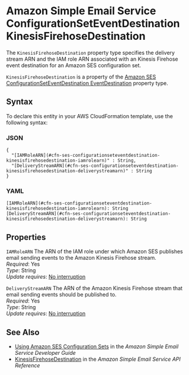 # Amazon Simple Email Service ConfigurationSetEventDestination KinesisFirehoseDestination<a name="aws-properties-ses-configurationseteventdestination-kinesisfirehosedestination"></a>

<a name="aws-properties-ses-configurationseteventdestination-kinesisfirehosedestination-description"></a>The `KinesisFirehoseDestination` property type specifies the delivery stream ARN and the IAM role ARN associated with an Kinesis Firehose event destination for an Amazon SES configuration set\.

<a name="aws-properties-ses-configurationseteventdestination-kinesisfirehosedestination-inheritance"></a> `KinesisFirehoseDestination` is a property of the [Amazon SES ConfigurationSetEventDestination EventDestination](aws-properties-ses-configurationseteventdestination-eventdestination.md) property type\.

## Syntax<a name="aws-properties-ses-configurationseteventdestination-kinesisfirehosedestination-syntax"></a>

To declare this entity in your AWS CloudFormation template, use the following syntax:

### JSON<a name="aws-properties-ses-configurationseteventdestination-kinesisfirehosedestination-syntax.json"></a>

```
{
  "[IAMRoleARN](#cfn-ses-configurationseteventdestination-kinesisfirehosedestination-iamrolearn)" : String,
  "[DeliveryStreamARN](#cfn-ses-configurationseteventdestination-kinesisfirehosedestination-deliverystreamarn)" : String
}
```

### YAML<a name="aws-properties-ses-configurationseteventdestination-kinesisfirehosedestination-syntax.yaml"></a>

```
[IAMRoleARN](#cfn-ses-configurationseteventdestination-kinesisfirehosedestination-iamrolearn): String
[DeliveryStreamARN](#cfn-ses-configurationseteventdestination-kinesisfirehosedestination-deliverystreamarn): String
```

## Properties<a name="aws-properties-ses-configurationseteventdestination-kinesisfirehosedestination-properties"></a>

`IAMRoleARN`  <a name="cfn-ses-configurationseteventdestination-kinesisfirehosedestination-iamrolearn"></a>
The ARN of the IAM role under which Amazon SES publishes email sending events to the Amazon Kinesis Firehose stream\.  
 *Required*: Yes  
 *Type*: String  
 *Update requires*: [No interruption](using-cfn-updating-stacks-update-behaviors.md#update-no-interrupt) 

`DeliveryStreamARN`  <a name="cfn-ses-configurationseteventdestination-kinesisfirehosedestination-deliverystreamarn"></a>
The ARN of the Amazon Kinesis Firehose stream that email sending events should be published to\.  
 *Required*: Yes  
 *Type*: String  
 *Update requires*: [No interruption](using-cfn-updating-stacks-update-behaviors.md#update-no-interrupt) 

## See Also<a name="aws-properties-ses-configurationseteventdestination-kinesisfirehosedestination-seealso"></a>
+ [Using Amazon SES Configuration Sets](url-ses-dev;using-configuration-sets.html) in the *Amazon Simple Email Service Developer Guide*
+ [KinesisFirehoseDestination](http://docs.aws.amazon.com/ses/latest/APIReference/API_KinesisFirehoseDestination.html) in the *Amazon Simple Email Service API Reference*